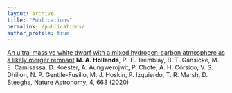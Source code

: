```yaml
---
layout: archive
title: "Publications"
permalink: /publications/
author_profile: true
---
```


[An ultra-massive white dwarf with a mixed hydrogen-carbon atmosphere as a likely merger remnant](https://ui.adsabs.harvard.edu/abs/2020NatAs...4..663H/abstract)
<strong>M. A. Hollands</strong>, P.-E. Tremblay, B. T. Gänsicke, M. E. Camisassa, D. Koester, A. Aungwerojwit, P. Chote, A. H. Córsico, V. S. Dhillon, N. P. Gentile-Fusillo, M. J. Hoskin, P. Izquierdo, T. R. Marsh, D. Steeghs, Nature Astronomy, 4, 663 (2020)
